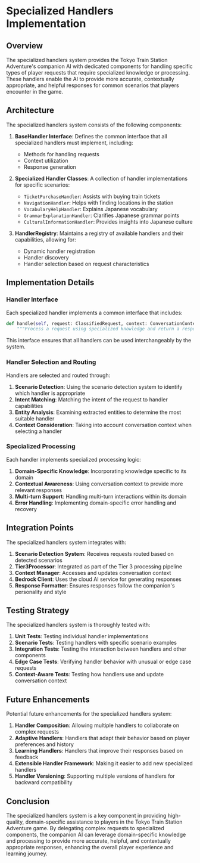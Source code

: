 # Specialized Handlers Implementation

## Overview

The specialized handlers system provides the Tokyo Train Station Adventure's companion AI with dedicated components for handling specific types of player requests that require specialized knowledge or processing. These handlers enable the AI to provide more accurate, contextually appropriate, and helpful responses for common scenarios that players encounter in the game.

## Architecture

The specialized handlers system consists of the following components:

1. **BaseHandler Interface**: Defines the common interface that all specialized handlers must implement, including:
   - Methods for handling requests
   - Context utilization
   - Response generation

2. **Specialized Handler Classes**: A collection of handler implementations for specific scenarios:
   - `TicketPurchaseHandler`: Assists with buying train tickets
   - `NavigationHandler`: Helps with finding locations in the station
   - `VocabularyHelpHandler`: Explains Japanese vocabulary
   - `GrammarExplanationHandler`: Clarifies Japanese grammar points
   - `CulturalInformationHandler`: Provides insights into Japanese culture

3. **HandlerRegistry**: Maintains a registry of available handlers and their capabilities, allowing for:
   - Dynamic handler registration
   - Handler discovery
   - Handler selection based on request characteristics

## Implementation Details

### Handler Interface

Each specialized handler implements a common interface that includes:

```python
def handle(self, request: ClassifiedRequest, context: ConversationContext, client: BedrockClient) -> str:
    """Process a request using specialized knowledge and return a response."""
```

This interface ensures that all handlers can be used interchangeably by the system.

### Handler Selection and Routing

Handlers are selected and routed through:

1. **Scenario Detection**: Using the scenario detection system to identify which handler is appropriate
2. **Intent Matching**: Matching the intent of the request to handler capabilities
3. **Entity Analysis**: Examining extracted entities to determine the most suitable handler
4. **Context Consideration**: Taking into account conversation context when selecting a handler

### Specialized Processing

Each handler implements specialized processing logic:

1. **Domain-Specific Knowledge**: Incorporating knowledge specific to its domain
2. **Contextual Awareness**: Using conversation context to provide more relevant responses
3. **Multi-turn Support**: Handling multi-turn interactions within its domain
4. **Error Handling**: Implementing domain-specific error handling and recovery

## Integration Points

The specialized handlers system integrates with:

1. **Scenario Detection System**: Receives requests routed based on detected scenarios
2. **Tier3Processor**: Integrated as part of the Tier 3 processing pipeline
3. **Context Manager**: Accesses and updates conversation context
4. **Bedrock Client**: Uses the cloud AI service for generating responses
5. **Response Formatter**: Ensures responses follow the companion's personality and style

## Testing Strategy

The specialized handlers system is thoroughly tested with:

1. **Unit Tests**: Testing individual handler implementations
2. **Scenario Tests**: Testing handlers with specific scenario examples
3. **Integration Tests**: Testing the interaction between handlers and other components
4. **Edge Case Tests**: Verifying handler behavior with unusual or edge case requests
5. **Context-Aware Tests**: Testing how handlers use and update conversation context

## Future Enhancements

Potential future enhancements for the specialized handlers system:

1. **Handler Composition**: Allowing multiple handlers to collaborate on complex requests
2. **Adaptive Handlers**: Handlers that adapt their behavior based on player preferences and history
3. **Learning Handlers**: Handlers that improve their responses based on feedback
4. **Extensible Handler Framework**: Making it easier to add new specialized handlers
5. **Handler Versioning**: Supporting multiple versions of handlers for backward compatibility

## Conclusion

The specialized handlers system is a key component in providing high-quality, domain-specific assistance to players in the Tokyo Train Station Adventure game. By delegating complex requests to specialized components, the companion AI can leverage domain-specific knowledge and processing to provide more accurate, helpful, and contextually appropriate responses, enhancing the overall player experience and learning journey. 